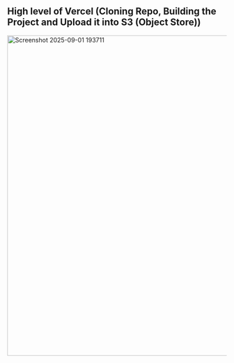 ## High level of Vercel (Cloning Repo, Building the Project and Upload it into S3 (Object Store))

<img width="1165" height="737" alt="Screenshot 2025-09-01 193711" src="https://github.com/user-attachments/assets/88cf8d89-e3f7-4b4c-8a22-4a894f53b737" />
